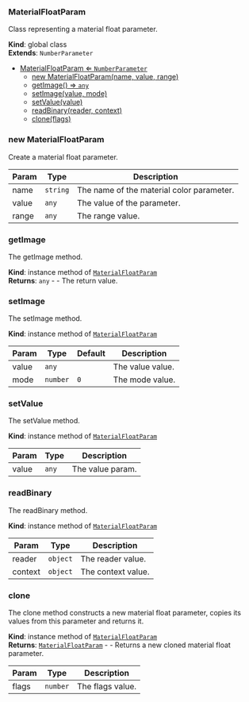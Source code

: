 <a name="MaterialFloatParam"></a>

### MaterialFloatParam 
Class representing a material float parameter.

**Kind**: global class  
**Extends**: <code>NumberParameter</code>  

* [MaterialFloatParam ⇐ <code>NumberParameter</code>](#MaterialFloatParam)
    * [new MaterialFloatParam(name, value, range)](#new-MaterialFloatParam)
    * [getImage() ⇒ <code>any</code>](#getImage)
    * [setImage(value, mode)](#setImage)
    * [setValue(value)](#setValue)
    * [readBinary(reader, context)](#readBinary)
    * [clone(flags)](#clone)

<a name="new_MaterialFloatParam_new"></a>

### new MaterialFloatParam
Create a material float parameter.


| Param | Type | Description |
| --- | --- | --- |
| name | <code>string</code> | The name of the material color parameter. |
| value | <code>any</code> | The value of the parameter. |
| range | <code>any</code> | The range value. |

<a name="MaterialFloatParam+getImage"></a>

### getImage
The getImage method.

**Kind**: instance method of [<code>MaterialFloatParam</code>](#MaterialFloatParam)  
**Returns**: <code>any</code> - - The return value.  
<a name="MaterialFloatParam+setImage"></a>

### setImage
The setImage method.

**Kind**: instance method of [<code>MaterialFloatParam</code>](#MaterialFloatParam)  

| Param | Type | Default | Description |
| --- | --- | --- | --- |
| value | <code>any</code> |  | The value value. |
| mode | <code>number</code> | <code>0</code> | The mode value. |

<a name="MaterialFloatParam+setValue"></a>

### setValue
The setValue method.

**Kind**: instance method of [<code>MaterialFloatParam</code>](#MaterialFloatParam)  

| Param | Type | Description |
| --- | --- | --- |
| value | <code>any</code> | The value param. |

<a name="MaterialFloatParam+readBinary"></a>

### readBinary
The readBinary method.

**Kind**: instance method of [<code>MaterialFloatParam</code>](#MaterialFloatParam)  

| Param | Type | Description |
| --- | --- | --- |
| reader | <code>object</code> | The reader value. |
| context | <code>object</code> | The context value. |

<a name="MaterialFloatParam+clone"></a>

### clone
The clone method constructs a new material float parameter,
copies its values from this parameter and returns it.

**Kind**: instance method of [<code>MaterialFloatParam</code>](#MaterialFloatParam)  
**Returns**: [<code>MaterialFloatParam</code>](#MaterialFloatParam) - - Returns a new cloned material float parameter.  

| Param | Type | Description |
| --- | --- | --- |
| flags | <code>number</code> | The flags value. |

